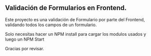 ## Validación de Formularios en Frontend.

Este proyecto es una validación de Formulario por parte del Frontend, validando todos los campos de un formulario.

Solo necesitas hacer un NPM install  para cargar los modulos usados y luego un NPM Start

Gracias por revisar. 
